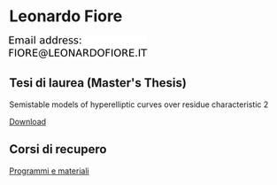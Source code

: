 # Leonardo Fiore
![](email.png)

## Tesi di laurea (Master's Thesis)

Semistable models of hyperelliptic curves over residue characteristic 2

[Download](Tesi.pdf)

## Corsi di recupero
[Programmi e materiali](https://fiorellino.github.io/corsi-recupero/)
